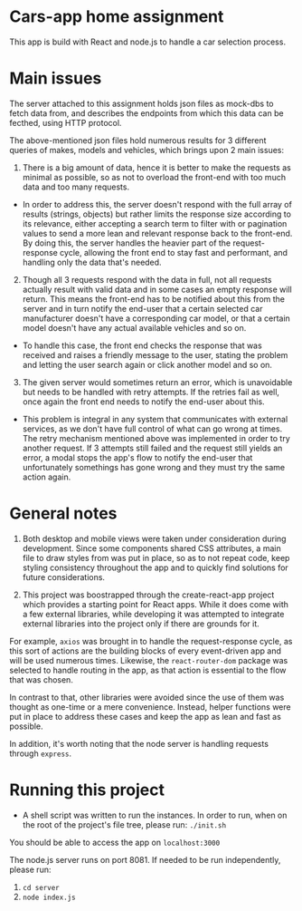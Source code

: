 # Cars-app home assignment

This app is build with React and node.js to handle a car selection process. 

# Main issues

The server attached to this assignment holds json files as mock-dbs to fetch data from, and 
describes the endpoints from which this data can be fecthed, using HTTP protocol. 

The above-mentioned json files hold numerous results for 3 different queries of makes, models
and vehicles, which brings upon 2 main issues:
1. There is a big amount of data, hence it is better to make the requests as minimal as possible,
so as not to overload the front-end with too much data and too many requests. 

- In order to address this, the server doesn't respond with the full array of results (strings, objects) but rather limits the response size according to its relevance, either accepting a search
term to filter with or pagination values to send a more lean and relevant response back to the front-end. By doing this, the server handles the heavier part of the request-response cycle, allowing the front end to stay fast and performant, and handling only the data that's needed. 

2. Though all 3 requests respond with the data in full, not all requests actually result with valid data and in some cases an empty response will return. This means the front-end has to be notified about this from the server and in turn notify the end-user that a certain selected car manufacturer doesn't have a corresponding car model, or that a certain model doesn't have any actual available vehicles and so on.

- To handle this case, the front end checks the response that was received and raises a friendly message to the user, stating the problem and letting the user search again or click another model and so on.  

3. The given server would sometimes return an error, which is unavoidable but needs to be handled with retry attempts. If the retries fail as well, once again the front end needs to notify the end-user about this. 

- This problem is integral in any system that communicates with external services, as we don't have full control of what can go wrong at times. The retry mechanism mentioned above was implemented in order to try another request. If 3 attempts still failed and the request still yields an error, a modal stops the app's flow to notify the end-user that unfortunately somethings has gone wrong and they must try the same action again. 

# General notes

1. Both desktop and mobile views were taken under consideration during development. Since some components shared CSS attributes, a main file to draw styles from was put in place, so as to not repeat code, keep styling consistency throughout the app and to quickly find solutions for future considerations. 


2. This project was boostrapped through the create-react-app project which provides a starting point for React apps. While it does come with a few external libraries, while developing it was attempted to integrate external libraries into the project only if there are grounds for it. 

For example, `axios` was brought in to handle the request-response cycle, as this sort of actions are the building blocks of every event-driven app and will be used numerous times. Likewise, the `react-router-dom` package was selected to handle routing in the app, as that action is essential to the flow that was chosen. 

In contrast to that, other libraries were avoided since the use of them was thought as one-time or a mere convenience. Instead, helper functions were put in place to address these cases and keep the app as lean and fast as possible. 

In addition, it's worth noting that the node server is handling requests through `express`. 

# Running this project

- A shell script was written to run the instances. In order to run, when on the root of the project's file tree, please run:
`./init.sh`

You should be able to access the app on `localhost:3000`

The node.js server runs on port 8081. 
If needed to be run independently, please run: 

1. `cd server`
2. `node index.js`




